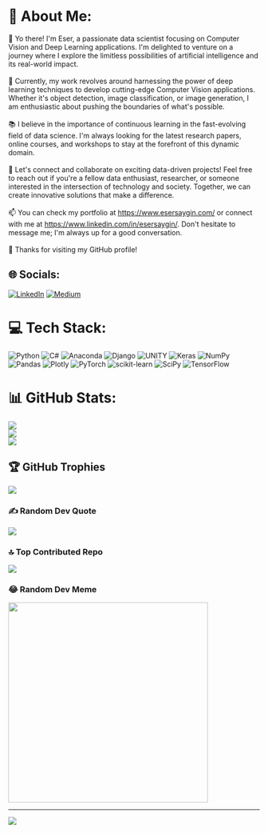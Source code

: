 # 💫 About Me:
👋 Yo there! I'm Eser, a passionate data scientist focusing on Computer Vision and Deep Learning applications. I'm delighted to venture on a journey where I explore the limitless possibilities of artificial intelligence and its real-world impact.<br><br>🤖 Currently, my work revolves around harnessing the power of deep learning techniques to develop cutting-edge Computer Vision applications. Whether it's object detection, image classification, or image generation, I am enthusiastic about pushing the boundaries of what's possible.<br><br>📚 I believe in the importance of continuous learning in the fast-evolving field of data science. I'm always looking for the latest research papers, online courses, and workshops to stay at the forefront of this dynamic domain.<br><br>🤝 Let's connect and collaborate on exciting data-driven projects! Feel free to reach out if you're a fellow data enthusiast, researcher, or someone interested in the intersection of technology and society. Together, we can create innovative solutions that make a difference.<br><br>📫 You can check my portfolio at https://www.esersaygin.com/ or connect with me at https://www.linkedin.com/in/esersaygin/. Don't hesitate to message me; I'm always up for a good conversation.<br><br>🚀 Thanks for visiting my GitHub profile!


## 🌐 Socials:
[![LinkedIn](https://img.shields.io/badge/LinkedIn-%230077B5.svg?logo=linkedin&logoColor=white)](https://linkedin.com/in/esersaygin) [![Medium](https://img.shields.io/badge/Medium-12100E?logo=medium&logoColor=white)](https://medium.com/@@esersaygin) 

# 💻 Tech Stack:
![Python](https://img.shields.io/badge/python-3670A0?style=flat&logo=python&logoColor=ffdd54) ![C#](https://img.shields.io/badge/c%23-%23239120.svg?style=flat&logo=c-sharp&logoColor=white) ![Anaconda](https://img.shields.io/badge/Anaconda-%2344A833.svg?style=flat&logo=anaconda&logoColor=white) ![Django](https://img.shields.io/badge/django-%23092E20.svg?style=flat&logo=django&logoColor=white) ![UNITY](https://img.shields.io/badge/Unity-%2320232a.svg?style=flat&logo=unity&logoColor=white) ![Keras](https://img.shields.io/badge/Keras-%23D00000.svg?style=flat&logo=Keras&logoColor=white) ![NumPy](https://img.shields.io/badge/numpy-%23013243.svg?style=flat&logo=numpy&logoColor=white) ![Pandas](https://img.shields.io/badge/pandas-%23150458.svg?style=flat&logo=pandas&logoColor=white) ![Plotly](https://img.shields.io/badge/Plotly-%233F4F75.svg?style=flat&logo=plotly&logoColor=white) ![PyTorch](https://img.shields.io/badge/PyTorch-%23EE4C2C.svg?style=flat&logo=PyTorch&logoColor=white) ![scikit-learn](https://img.shields.io/badge/scikit--learn-%23F7931E.svg?style=flat&logo=scikit-learn&logoColor=white) ![SciPy](https://img.shields.io/badge/SciPy-%230C55A5.svg?style=flat&logo=scipy&logoColor=%white) ![TensorFlow](https://img.shields.io/badge/TensorFlow-%23FF6F00.svg?style=flat&logo=TensorFlow&logoColor=white) 
# 📊 GitHub Stats:
![](https://github-readme-stats.vercel.app/api?username=eserhimas&theme=dark&hide_border=false&include_all_commits=true&count_private=true)<br/>
![](https://github-readme-streak-stats.herokuapp.com/?user=eserhimas&theme=dark&hide_border=false)<br/>
![](https://github-readme-stats.vercel.app/api/top-langs/?username=eserhimas&theme=dark&hide_border=false&include_all_commits=true&count_private=true&layout=compact)

## 🏆 GitHub Trophies
![](https://github-profile-trophy.vercel.app/?username=eserhimas&theme=darkhub&no-frame=true&no-bg=true&margin-w=4)

### ✍️ Random Dev Quote
![](https://quotes-github-readme.vercel.app/api?type=horizontal&theme=dark)

### 🔝 Top Contributed Repo
![](https://github-contributor-stats.vercel.app/api?username=eserhimas&limit=5&theme=dark&combine_all_yearly_contributions=true)

### 😂 Random Dev Meme
<img src='https://randommeme-five.vercel.app/' style="height: 400px;"/>

---
[![](https://visitcount.itsvg.in/api?id=eserhimas&icon=8&color=1)](https://visitcount.itsvg.in)

